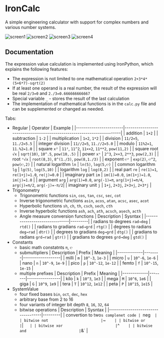 # IronCalc

A simple engineering calculator with support for complex numbers and various number systems.

![screen1](https://github.com/user-attachments/assets/091c70c2-bc45-422b-a027-9b50a02ae1f6)
![screen2](https://github.com/user-attachments/assets/f4f67a7f-6a4c-4776-955d-cc079386e087)
![screen3](https://github.com/user-attachments/assets/6bd660a0-35c8-4290-a390-b5150bd993df)
![screen4](https://github.com/user-attachments/assets/30914d63-5e5d-4cd1-bca0-dfa2dc0334ec)

## Documentation

The expression value calculation is implemented using IronPython, which explains the following features:
  * The expression is not limited to one mathematical operation `2+3*4*(5+6*7)-sqrt(2)`
  * If at least one operand is a real number, the result of the expression will be real `2/3=0` and `2./3=0.666666666667`
  * Special variable `_` - stores the result of the last calculation
  * The implementation of mathematical functions is in the `calc.py` file and can be supplemented or changed as needed.

Tabs:
* Regular
  | Operator               | Example                                                                |
  |------------------------|------------------------------------------------------------------------|
  | addition               | `1+2`                                                                  |
  | subtraction            | `1-2`                                                                  |
  | multiplication         | `1×2`, `1*2`                                                           |
  | division               | `11/2=5`, `11./2=5.5`                                                  |
  | integer division       | `11//2=5`, `11.//2=5.0`                                                |
  | modulo                 | `11%2=1`, `11.%2=1.0`                                                  |
  | square `x²`            | `11²`, `11^2`, `11××2`, `11**2`, `pow(11,2)`                           |
  | square root `√x`       | `sqrt(10)`, `10^.5`, `pow(10,.5)`                                      |
  | power `xⁿ`             | `2^3`, `2××3`, `2**3`, `pow(2,3)`                                      |
  | root `ⁿ√x`             | `root(8,3)`, `8^(1./3)`, `pow(8,1./3)`                                 |
  | exponent `℮ˣ`          | `exp(2)`, `℮^2`, `pow(℮,2)`                                            |
  | natural logarithm `ln` | `ln(5)`, `log(5,℮)`                                                    |
  | common logarithm `lg`  | `lg(5)`, `log(5,10)`                                                   |
  | logarithm `log`        | `log(8,2)`                                                             |
  | real part `re`         | `re(1)=1`, `re(1+j)=1.0`, `re(j)=0.0`                                  |
  | imaginary part `im`    | `im(1)=0.0`, `im(1+j)=1.0`, `im(j)=1.0`                                |
  | argument `arg`         | `arg(1)=0.0`, `arg(-1)=π`, `arg(1+j)=π/4`, `arg(j)=π/2`, `arg(-j)=-π/2`|
  | imaginary unit `j`     | `1+j`, `2+3j`, `2+3×j`, `2+3*j`                                        |
* Trigonometry
   - Trigonometric functions `sin`, `cos`, `tan`, `csc`, `sec`, `cot`
   - Inverse trigonometric functions `asin`, `acos`, `atan`, `acsc`, `asec`, `acot`
   - Hyperbolic functions `sh`, `ch`, `th`, `csch`, `sech`, `cth`
   - Inverse hyperbolic functions `ash`, `ach`, `ath`, `acsch`, `asech`, `acth`
   - Angle measure conversion functions
     | Description                   | Sysntax |
     |-------------------------------|---------|
     | radians to degrees  `rad→deg` | `rtd()` |
     | radians to gradians `rad→grd` | `rtg()` |
     | degrees to radians  `deg→rad` | `dtr()` |
     | degrees to gradians `deg→grd` | `dtg()` |
     | gradians to radians `grd→rad` | `gtr()` |
     | gradians to degrees `grd→deg` | `gtd()` |
* Constants
   - basic math constatnts `π`, `℮`
   - submultipliers
     | Description | Prefix | Meaning           |
     |-------------|--------|-------------------|
     | milli       | `m`    | `10^-3`, `1e-3`   |
     | micro       | `u`    | `10^-6`, `1e-6`   |
     | nano        | `n`    | `10^-9`, `1e-9`   |
     | pico        | `p`    | `10^-12`, `1e-12` |
     | femto       | `f`    | `10^-15`, `1e-15` |
   - multiple prefixes
     | Description | Prefix | Meaning         |
     |-------------|--------|-----------------|
     | kilo        | `k`    | `10^3`, `1e3`   |
     | mega        | `M`    | `10^6`, `1e6`   |
     | giga        | `G`    | `10^9`, `1e9`   |
     | tera        | `T`    | `10^12`, `1e12` |
     | peta        | `P`    | `10^15`, `1e15` |
* SystemValue
   - four fixed bases `bin`, `oct`, `dec`, `hex`
   - arbitrary base from 2 to 16
   - four variants of integer bit depth `8`, `16`, `32`, `64`
   - bitwise operations
     | Description                        | Sysntax |
     |------------------------------------|---------|
     | convertion to two`s complenet code | `neg`   |
     | bitwise not                        | `~`     |
     | bitwise or                         | `\|`    |
     | bitwise xor                        | `^`     |
     | bitwise and                        | `&`     |
